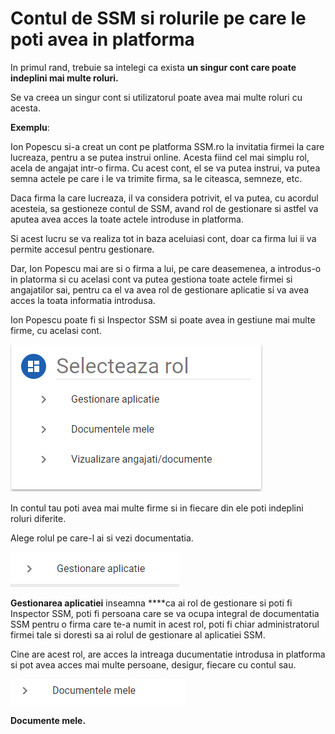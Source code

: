 # Contul de SSM si rolurile pe care le poti avea in platforma

In primul rand, trebuie sa intelegi ca exista **un singur cont care poate indeplini mai multe roluri.**

Se va creea un singur cont si utilizatorul poate avea mai multe roluri cu acesta. 



**Exemplu**: 

Ion Popescu si-a creat un cont pe platforma SSM.ro la invitatia firmei la care lucreaza, pentru a se putea instrui online. Acesta fiind cel mai simplu rol, acela de angajat intr-o firma. Cu acest cont, el se va putea instrui, va putea semna actele pe care i le va trimite firma, sa le citeasca, semneze, etc. 

Daca firma la care lucreaza, il va considera potrivit, el va putea, cu acordul acesteia, sa gestioneze contul de SSM, avand rol de gestionare si astfel va aputea avea acces la toate actele introduse in platforma. 

Si acest lucru se va realiza tot in baza aceluiasi cont, doar ca firma lui ii va permite accesul pentru gestionare.

Dar, Ion Popescu mai are si o firma a lui, pe care deasemenea, a introdus-o in platorma si cu acelasi cont va putea gestiona toate actele firmei si angajatilor sai, pentru ca el va avea rol de gestionare aplicatie si va avea acces la toata informatia introdusa.

Ion Popescu poate fi si Inspector SSM si poate avea in gestiune mai multe firme, cu acelasi cont.

 

![](.gitbook/assets/image%20%28120%29.png)



In contul tau poti avea mai multe firme si in fiecare din ele poti indeplini roluri diferite.

Alege rolul pe care-l ai si vezi documentatia.

![](.gitbook/assets/image%20%28122%29.png)

**Gestionarea aplicatiei** inseamna ****ca ai rol de gestionare si poti fi Inspector SSM,  poti fi persoana care se va ocupa integral de documentatia SSM pentru o  firma care te-a numit in acest rol, poti fi chiar administratorul firmei tale si doresti sa ai rolul de gestionare al aplicatiei SSM.

Cine are acest rol, are acces la intreaga ducumentatie introdusa in platforma si pot avea acces mai multe persoane, desigur, fiecare cu contul sau.

![](.gitbook/assets/image%20%28121%29.png)



**Documente mele.**  





